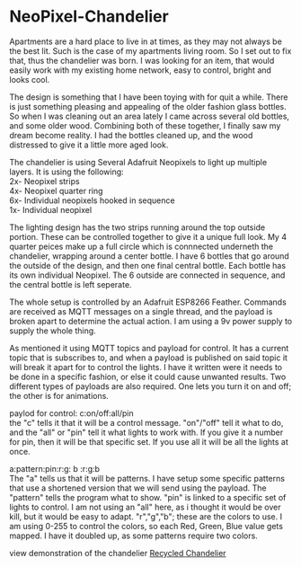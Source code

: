 # NeoPixel-Chandelier
Apartments are a hard place to live in at times, as they may not always be the best lit.  Such is the case of my apartments living room.  So I set out to fix that, thus the chandelier was born.  I was looking for an item, that would easily work with my existing home network, easy to control, bright and looks cool.  

The design is something that I have been toying with for quit a while.  There is just something pleasing and appealing of the older fashion glass bottles.  So when I was cleaning out an area lately I came across several old bottles, and some older wood.  Combining both of these together, I finally saw my dream become reality.  I had the bottles cleaned up, and the wood distressed to give it a little more aged look.

The chandelier is using Several Adafruit Neopixels to light up multiple layers.  It is using the following:<br>
2x- Neopixel strips<br>
4x- Neopixel quarter ring<br>
6x- Individual neopixels hooked in sequence<br>
1x- Individual neopixel<br>

The lighting design has the two strips running around the top outside portion.  These can be controlled together to give it a unique full look.  My 4 quarter peices make up a full circle which is connnected underneth the chandelier, wrapping around a center bottle.  I have 6 bottles that go around the outside of the design, and then one final central bottle.  Each bottle has its own individual Neopixel.  The 6 outside are connected in sequence, and the central bottle is left seperate.

The whole setup is controlled by an Adafruit ESP8266 Feather.  Commands are received as MQTT messages on a single thread, and the payload is broken apart to determine the actual action.  I am using a 9v power supply to supply the whole thing.

As mentioned it using MQTT topics and payload for control.  It has a current topic that is subscribes to, and when a payload is published on said topic it will break it apart for to control the lights.  I have it written were it needs to be done in a specific fashion, or else it could cause unwanted results.  Two different types of payloads are also required.  One lets you turn it on and off; the other is for animations.

paylod for control:
c:on/off:all/pin<br>
the "c" tells it that it will be a control message.  "on"/"off" tell it what to do, and the "all" or "pin" tell it what lights to work with.  If you give it a number for pin, then it will be that specific set.  If you use all it will be all the lights at once.

a:pattern:pin:r:g: b :r:g:b <br>
The "a" tells us that it will be patterns.  I have setup some specific patterns that use a shortened version that we will send using the payload.  The "pattern" tells the program what to show.  "pin" is linked to a specific set of lights to control.  I am not using an "all" here, as i thought it would be over kill, but it would be easy to adapt. "r","g","b"; these are the colors to use.  I am using 0-255 to control the colors, so each Red, Green, Blue value gets mapped.  I have it doubled up, as some patterns require two colors.  

view demonstration of the chandelier <a href="https://www.youtube.com/watch?time_continue=2&v=eSuQJpV_RyI">Recycled Chandelier</a>

